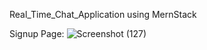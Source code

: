 Real_Time_Chat_Application using MernStack

Signup Page:
![Screenshot (127)](https://github.com/user-attachments/assets/c18b00fc-e663-4c81-b322-2401d30bcbaf)
